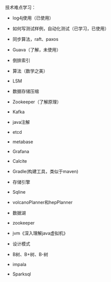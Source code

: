 技术难点学习：

- log4j使用（已使用）
- 如何写测试样例，自动化测试（已学习，已使用）
- 同步算法，raft、paxos
- Guava（了解，未使用）
- 倒排索引
- 算法（数学之美）
- LSM
- 数据存储压缩
- Zookeeper（了解原理）
- Kafka
- java注解
- etcd
- metabase
- Grafana
- Calcite
- Gradle(构建工具，类似于maven)
- 存储引擎
- Sqline
- volcanoPlanner和hepPlanner

- 数据湖
- zookeeper
- jvm《深入理解java虚拟机》
- 设计模式
- B树、B+树、B-树
- impala
- Sparksql